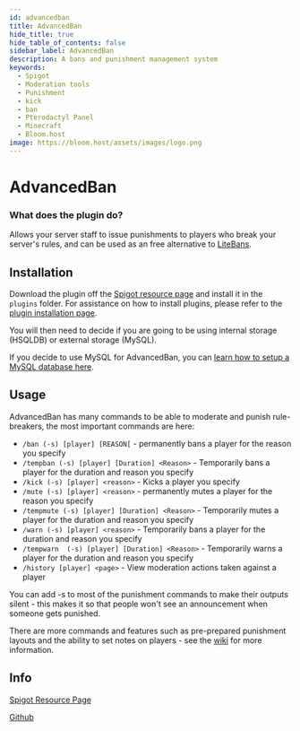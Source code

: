 ```yaml
---
id: advancedban
title: AdvancedBan
hide_title: true
hide_table_of_contents: false
sidebar_label: AdvancedBan
description: A bans and punishment management system
keywords:
  - Spigot
  - Moderation tools
  - Punishment
  - kick
  - ban
  - Pterodactyl Panel
  - Minecraft
  - Bloom.host
image: https://bloom.host/assets/images/logo.png
---
```

# AdvancedBan

### What does the plugin do?

Allows your server staff to issue punishments to players who break your server's rules, and can be used as an free alternative to [LiteBans](https://docs.bloom.host/plugins/Litebans).

## Installation

Download the plugin off the [Spigot resource page](https://www.spigotmc.org/resources/advancedban.8695/) and install it in the `plugins` folder.
For assistance on how to install plugins, please refer to the [plugin installation page](https://docs.bloom.host/plugins).

You will then need to decide if you are going to be using internal storage (HSQLDB) or external storage (MySQL).

If you decide to use MySQL for AdvancedBan, you can [learn how to setup a MySQL database here](https://docs.bloom.host/databases).

## Usage 
AdvancedBan has many commands to be able to moderate and punish rule-breakers, the most important commands are here:

* `/ban (-s) [player] [REASON[` - permanently bans a player for the reason you specify
* `/tempban (-s) [player] [Duration] <Reason>` - Temporarily bans a player for the duration and reason you specify
* `/kick (-s) [player] <reason>` - Kicks a player you specify
* `/mute (-s) [player] <reason>` - permanently mutes a player for the reason you specify
* `/tempmute (-s) [player] [Duration] <Reason>` - Temporarily mutes a player for the duration and reason you specify
* `/warn (-s) [player] <reason>` - Temporarily bans a player for the duration and reason you specify
* `/tempwarn  (-s) [player] [Duration] <Reason>` - Temporarily warns a player for the duration and reason you specify
* `/history [player] <page>` - View moderation actions taken against a player 

You can add -s to most of the punishment commands to make their outputs silent - this makes it so that people won't see an announcement when someone gets punished.

There are more commands and features such as pre-prepared punishment layouts and the ability to set notes on players - see the [wiki](https://github.com/DevLeoko/AdvancedBan/wiki) for more information.

## Info

[Spigot Resource Page](https://www.spigotmc.org/resources/advancedban.8695/)

[Github](https://github.com/DevLeoko/AdvancedBan)